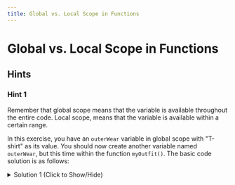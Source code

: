 ```yaml
---
title: Global vs. Local Scope in Functions
---
```

# Global vs. Local Scope in Functions

## Hints

### Hint 1
Remember that global scope means that the variable is available throughout the entire code. Local scope, means that the variable is available within a certain range.

In this exercise, you have an `outerWear` variable in global scope with "T-shirt" as its value. You should now create another variable named `outerWear`, but this time within the function `myOutfit()`. The basic code solution is as follows:

<details><summary>Solution 1 (Click to Show/Hide)</summary>

```javascript
var outerWear = "T-Shirt";

function myOutfit() {
  var outerWear = "sweater";
  return outerWear;
}

myOutfit();
```

#### Code Explanation
* The function will return the closest `outerWear` it can find. Since we created an `outerWear` inside the function, that is the 'closest', so the function will return "sweater".
</details>
